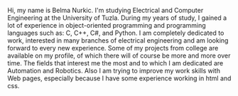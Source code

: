 Hi, my name is Belma Nurkic.
I'm studying Electrical and Computer Engineering at the University of Tuzla. 
During my years of study, I gained a lot of experience in object-oriented programming and programming languages such as: C, C++, C#, and Python. 
I am completely dedicated to work, interested in many branches of electrical engineering and am looking forward to every new experience.
Some of my projects from college are available on my profile, of which there will of course be more and more over time. 
The fields that interest me the most and to which I am dedicated are Automation and Robotics.
Also I am trying to improve my work skills with Web pages, especially because I have some experience working in html and css.
